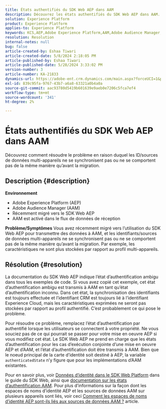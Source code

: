 ```yaml
---
title: États authentifiés du SDK Web AEP dans AAM
description: Découvrez les états authentifiés du SDK Web AEP dans AAM.
solution: Experience Platform
product: Experience Platform
applies-to: Experience Platform
keywords: KCS,AEP,Adobe Experience Platform,AAM,Adobe Audience Manager,état authentifié,carte d’identité,SDK Web,Dépannage
resolution: Resolution
internal-notes: null
bug: false
article-created-by: Eshaa Tiwari
article-created-date: 5/8/2024 2:18:05 PM
article-published-by: Eshaa Tiwari
article-published-date: 5/28/2024 3:33:02 PM
version-number: 3
article-number: KA-21833
dynamics-url: https://adobe-ent.crm.dynamics.com/main.aspx?forceUCI=1&pagetype=entityrecord&etn=knowledgearticle&id=047c63c6-450d-ef11-9f8a-6045bd0201f5
exl-id: 839c95fa-9767-43b7-a6a8-63321a0b4a0a
source-git-commit: aac93780d5419b601639e9aeb0e7206c5fca7ef4
workflow-type: tm+mt
source-wordcount: '341'
ht-degree: 2%

---
```


# États authentifiés du SDK Web AEP dans AAM


Découvrez comment résoudre le problème en raison duquel les ID/sources de données multi-appareils ne se synchronisent pas ou ne se comportent pas de la même manière qu’avant la migration.

## Description {#description}

<b>Environnement</b>
- Adobe Experience Platform (AEP)
- Adobe Audience Manager (AAM)
- Récemment migré vers le SDK Web AEP
- AAM est activé dans le flux de données de réception

<b>Problème/Symptômes</b>
Vous avez récemment migré vers l’utilisation du SDK Web AEP pour transmettre des données à AAM, et les identifiants/sources de données multi-appareils ne se synchronisent pas ou ne se comportent pas de la même manière qu’avant la migration. Par exemple, les caractéristiques ne sont plus stockées par rapport au profil multi-appareils.


## Résolution {#resolution}


La documentation du SDK Web AEP indique l’état d’authentification ambigu dans tous les exemples de code. Si vous avez copié cet exemple, cet état d’authentification ambigu est transmis à AAM en tant qu’état d’authentification inconnu. Dans cet état, la synchronisation des identifiants est toujours effectuée et l’identifiant CRM est toujours lié à l’identifiant Experience Cloud, mais les caractéristiques exprimées ne seront pas stockées par rapport au profil authentifié. C’est probablement ce qui pose le problème.

Pour résoudre ce problème, remplacez l’état d’authentification par authentifié lorsque les utilisateurs se connectent à votre propriété. Ne vous souciez pas de ce qui pourrait se passer pour votre mise en oeuvre AEP si vous modifiez cet état. Le SDK Web AEP ne prend en charge que les états d’authentification pour les cas d’exécution conjointe d’une mise en oeuvre AEP et d’AAM, et l’état d’authentification doit être transmis à AAM. Bien que le noeud principal de la carte d’identité soit destiné à AEP, la variable `authenticatedState` n’y figure que pour les implémentations d’AAM existantes.

Pour en savoir plus, voir [Données d’identité dans le SDK Web Platform](https://experienceleague.adobe.com/docs/experience-platform/edge/identity/overview.html) dans le guide du SDK Web, ainsi que [documentation sur les états d’authentification AAM](https://experienceleague.adobe.com/docs/id-service/using/reference/authenticated-state.html?lang=fr). Pour plus d’informations sur la façon dont les espaces de noms d’identité AEP et les sources de données AAM sur plusieurs appareils sont liés, voir ceci [Comment les espaces de noms d’identité AEP sont-ils liés aux sources de données AAM ?](https://experienceleague.adobe.com/docs/experience-cloud-kcs/kbarticles/KA-21305.html?lang=fr) article.
